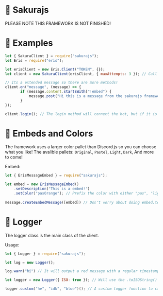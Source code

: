 # 🌸 Sakurajs

PLEASE NOTE THIS FRAMEWORK IS NOT FINISHED!

# 🔧 Examples

```js
let { SakuraClient } = require("sakurajs");
let Eris = require("eris");

let erisClient = new Eris.Client("TOKEN", {});
let client = new SakuraClient(erisClient, { maxAttempts: 3 }); // Call the eris client in the main constructor.

// Its a extended message so there are more methods!
client.on("message", (message) => {
       if (message.content.startsWith("!embed") {
           message.post("Hi this is a message from the sakurajs framework"); // message.post() works the same way channel.createMessage() but it catches the error.
       }
});

client.login(); // The login method will connect the bot, but if it is unable to, it will try to connect using the maxAttempts options or the default 5
```

# 📄 Embeds and Colors

The framework uses a larger color pallet than Discord.js so you can choose what you like!
The avalible pallets: `Original`, `Pastel`, `Light`, `Dark`, And more to come!

Embed:
```js
let { ErisMessageEmbed } = require("sakurajs");

let embed = new ErisMessageEmbed()
    .setDescription("This is a embed!")
    .setColor("pasOrange"); // Prefix the color with either "pas", "light", "dark" or the original color
    
message.createEmbedMessage([embed]) // Don't worry about doing embed.toJSON(), the method already does it.
```

# 📙 Logger
The logger class is the main class of the client.

Usage:
```js
let { Logger } = require("sakurajs");

let log = new Logger();

log.warn("hi") // It will output a red message with a regular timestamp.

let logger = new Logger({ ISO: true }); // Will use the .toISOString() method in the Date constructor.

logger.custom("he", "idk", "blue")(); // A custom logger function to create a custom log. It returns a function because its a custom.
```
